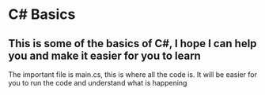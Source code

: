# C# Basics

## This is some of the basics of C#, I hope I can help you and make it easier for you to learn

The important file is main.cs, this is where all the code is. It will be easier for you to run the code and understand what is happening
